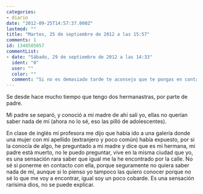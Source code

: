 ```yaml
---
categories:
- diario
date: "2012-09-25T14:57:37.000Z"
lastmod: ""
title: "Martes, 25 de septiembre de 2012 a las 15:57"
comments: 1
id: 1348585057
commentList:
- date: "Sábado, 29 de septiembre de 2012 a las 14:33"
  ident: "0"
  user: ""
  color: ""
  comment: "Si no es demasiado tarde te aconsejo que te pongas en contacto con ella... saber qué te has encontrado será mejor que no saber lo que te habrías encontrado. No sé si me expreso bien... Ya nos contarás."
---
```


Se desde hace mucho tiempo que tengo dos hermanastras, por parte de padre.  
  
Mi padre se separó, y conoció a mi madre de ahí salí yo, ellas no querían saber nada de mí (ahora no lo sé, eso las pilló de adolescentes).  
  
En clase de inglés mi profesora  me dijo que había ido a una galería donde una mujer con mi apellido (extranjero y poco común) había expuesto, por si la conocía de algo, he preguntado a mi madre y dice que es mi hermana, mi padre está muerto, no le puedo preguntar, vive en la misma ciudad que yo, es una sensación rara saber que igual me la he encontrado por la calle. No sé si ponerme en contacto con ella, porque seguramente no quiera saber nada de mí, aunque si lo pienso yo tampoco las quiero conocer porque no sé lo que me voy a encontrar, igual soy un poco cobarde.  Es una sensación rarísima dios, no se puede explicar.